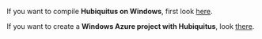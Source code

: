 If you want to compile **Hubiquitus on Windows**, first look [here](InstallHubiquitusWindows.md).

If you want to create a **Windows Azure project with Hubiquitus**, look [there](CreateAzureProject.md).

